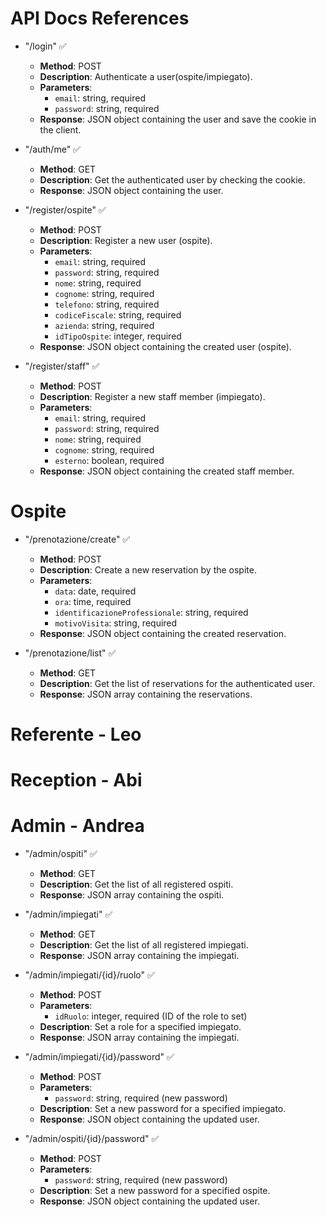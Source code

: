 # API Docs References

- "/login" ✅
    - **Method**: POST
    - **Description**: Authenticate a user(ospite/impiegato).
    - **Parameters**:
      - `email`: string, required
      - `password`: string, required
    - **Response**: JSON object containing the user and save the cookie in the client.

- "/auth/me" ✅
    - **Method**: GET
    - **Description**: Get the authenticated user by checking the cookie.
    - **Response**: JSON object containing the user.


- "/register/ospite" ✅
    - **Method**: POST
    - **Description**: Register a new user (ospite).
    - **Parameters**:
        - `email`: string, required
        - `password`: string, required
        - `nome`: string, required
        - `cognome`: string, required
        - `telefono`: string, required
        - `codiceFiscale`: string, required
        - `azienda`: string, required
        - `idTipoOspite`: integer, required
    - **Response**: JSON object containing the created user (ospite).

-  "/register/staff" ✅
    - **Method**: POST
    - **Description**: Register a new staff member (impiegato).
    - **Parameters**:
        - `email`: string, required
        - `password`: string, required
        - `nome`: string, required
        - `cognome`: string, required
        - `esterno`: boolean, required
    - **Response**: JSON object containing the created staff member.


# Ospite

- "/prenotazione/create" ✅
    - **Method**: POST
    - **Description**: Create a new reservation by the ospite.
    - **Parameters**:
      - `data`: date, required
      - `ora`: time, required
      - `identificazioneProfessionale`: string, required
      - `motivoVisita`: string, required
    - **Response**: JSON object containing the created reservation.

- "/prenotazione/list" ✅
    - **Method**: GET
    - **Description**: Get the list of reservations for the authenticated user.
    - **Response**: JSON array containing the reservations.


# Referente - Leo

# Reception - Abi

# Admin - Andrea

- "/admin/ospiti" ✅
    - **Method**: GET
    - **Description**: Get the list of all registered ospiti.
    - **Response**: JSON array containing the ospiti.

- "/admin/impiegati" ✅
    - **Method**: GET
    - **Description**: Get the list of all registered impiegati.
    - **Response**: JSON array containing the impiegati.

- "/admin/impiegati/{id}/ruolo" ✅
    - **Method**: POST
    - **Parameters**:
      - `idRuolo`: integer, required (ID of the role to set)
    - **Description**: Set a role for a specified impiegato.
    - **Response**: JSON array containing the impiegati.

- "/admin/impiegati/{id}/password" ✅
    - **Method**: POST
    - **Parameters**:
      - `password`: string, required (new password)
    - **Description**: Set a new password for a specified impiegato.
    - **Response**: JSON object containing the updated user.

- "/admin/ospiti/{id}/password" ✅
    - **Method**: POST
    - **Parameters**:
      - `password`: string, required (new password)
    - **Description**: Set a new password for a specified ospite.
    - **Response**: JSON object containing the updated user.